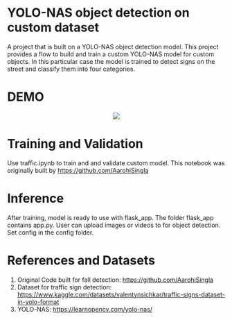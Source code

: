 # YOLO-NAS object detection on custom dataset 

A project that is built on a YOLO-NAS object detection model. This project provides a flow to build and train a custom YOLO-NAS model for custom objects. In this particular case the model is trained to detect signs on the street and classify them into four categories. 

# DEMO
<div align='center'>
  
![](demo/ezgif.com-video-to-gif.gif)

</div>

# Training and Validation 
Use traffic.ipynb to train and and validate custom model. This notebook was originally built by https://github.com/AarohiSingla


# Inference 
After training, model is ready to use with flask_app. The folder flask_app contains app.py. User can upload images or videos to for object detection. Set config in the config folder. 

# References and Datasets 
1) Original Code built for fall detection: https://github.com/AarohiSingla
2) Dataset for traffic sign detection: https://www.kaggle.com/datasets/valentynsichkar/traffic-signs-dataset-in-yolo-format
3) YOLO-NAS: https://learnopencv.com/yolo-nas/
